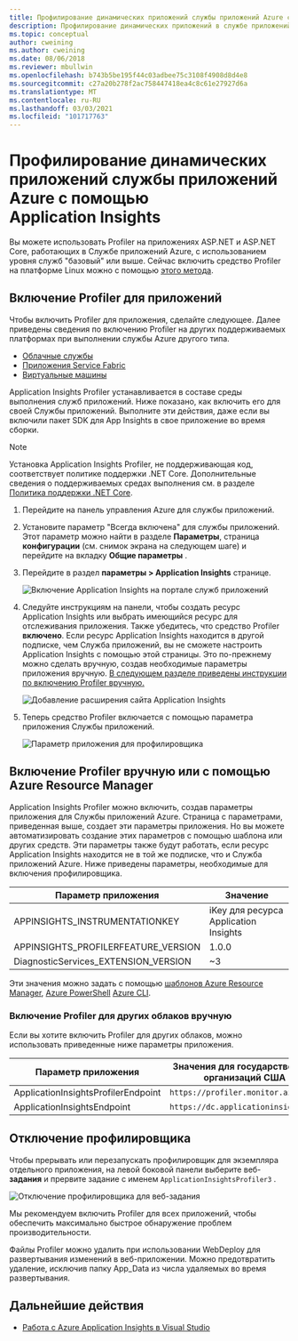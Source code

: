 ```yaml
---
title: Профилирование динамических приложений службы приложений Azure с помощью Application Insights | Документация Майкрософт
description: Профилирование динамических приложений в службе приложений Azure с помощью Application Insights Profiler.
ms.topic: conceptual
author: cweining
ms.author: cweining
ms.date: 08/06/2018
ms.reviewer: mbullwin
ms.openlocfilehash: b743b5be195f44c03adbee75c3108f4908d8d4e8
ms.sourcegitcommit: c27a20b278f2ac758447418ea4c8c61e27927d6a
ms.translationtype: MT
ms.contentlocale: ru-RU
ms.lasthandoff: 03/03/2021
ms.locfileid: "101717763"
---
```

# <a name="profile-live-azure-app-service-apps-with-application-insights"></a>Профилирование динамических приложений службы приложений Azure с помощью Application Insights

Вы можете использовать Profiler на приложениях ASP.NET и ASP.NET Core, работающих в Службе приложений Azure, с использованием уровня служб "базовый" или выше. Сейчас включить средство Profiler на платформе Linux можно с помощью [этого метода](profiler-aspnetcore-linux.md).

## <a name="enable-profiler-for-your-app"></a><a id="installation"></a> Включение Profiler для приложений
Чтобы включить Profiler для приложения, сделайте следующее. Далее приведены сведения по включению Profiler на других поддерживаемых платформах при выполнении службы Azure другого типа.
* [Облачные службы](./profiler-cloudservice.md?toc=%2fazure%2fazure-monitor%2ftoc.json)
* [Приложения Service Fabric](./profiler-servicefabric.md?toc=%2fazure%2fazure-monitor%2ftoc.json)
* [Виртуальные машины](./profiler-vm.md?toc=%2fazure%2fazure-monitor%2ftoc.json)

Application Insights Profiler устанавливается в составе среды выполнения служб приложений. Ниже показано, как включить его для своей Службы приложений. Выполните эти действия, даже если вы включили пакет SDK для App Insights в свое приложение во время сборки.

> [!NOTE]
> Установка Application Insights Profiler, не поддерживающая код, соответствует политике поддержки .NET Core.
> Дополнительные сведения о поддерживаемых средах выполнения см. в разделе [Политика поддержки .NET Core](https://dotnet.microsoft.com/platform/support/policy/dotnet-core).

1. Перейдите на панель управления Azure для службы приложений.
1. Установите параметр "Всегда включена" для службы приложений. Этот параметр можно найти в разделе **Параметры**, страница **конфигурации** (см. снимок экрана на следующем шаге) и перейдите на вкладку **Общие параметры** .
1. Перейдите в раздел **параметры > Application Insights** странице.

   ![Включение Application Insights на портале служб приложений](./media/profiler/AppInsights-AppServices.png)

1. Следуйте инструкциям на панели, чтобы создать ресурс Application Insights или выбрать имеющийся ресурс для отслеживания приложения. Также убедитесь, что средство Profiler **включено**. Если ресурс Application Insights находится в другой подписке, чем Служба приложений, вы не сможете настроить Application Insights с помощью этой страницы. Это по-прежнему можно сделать вручную, создав необходимые параметры приложения вручную. [В следующем разделе приведены инструкции по включению Profiler вручную.](#enable-profiler-manually-or-with-azure-resource-manager) 

   ![Добавление расширения сайта Application Insights][Enablement UI]

1. Теперь средство Profiler включается с помощью параметра приложения Службы приложений.

    ![Параметр приложения для профилировщика][profiler-app-setting]

## <a name="enable-profiler-manually-or-with-azure-resource-manager"></a>Включение Profiler вручную или с помощью Azure Resource Manager
Application Insights Profiler можно включить, создав параметры приложения для Cлужбы приложений Azure. Страница с параметрами, приведенная выше, создает эти параметры приложения. Но вы можете автоматизировать создание этих параметров с помощью шаблона или других средств. Эти параметры также будут работать, если ресурс Application Insights находится не в той же подписке, что и Служба приложений Azure.
Ниже приведены параметры, необходимые для включения профилировщика.

|Параметр приложения    | Значение    |
|---------------|----------|
|APPINSIGHTS_INSTRUMENTATIONKEY         | iKey для ресурса Application Insights    |
|APPINSIGHTS_PROFILERFEATURE_VERSION | 1.0.0 |
|DiagnosticServices_EXTENSION_VERSION | ~3 |


Эти значения можно задать с помощью [шаблонов Azure Resource Manager](./azure-web-apps.md#app-service-application-settings-with-azure-resource-manager), [Azure PowerShell](/powershell/module/az.websites/set-azwebapp)  [Azure CLI](/cli/azure/webapp/config/appsettings).

### <a name="enabling-profiler-for-other-clouds-manually"></a>Включение Profiler для других облаков вручную

Если вы хотите включить Profiler для других облаков, можно использовать приведенные ниже параметры приложения.

|Параметр приложения    | Значения для государственных организаций США| Облако для Китая |   
|---------------|---------------------|-------------|
|ApplicationInsightsProfilerEndpoint         | `https://profiler.monitor.azure.us`    | `https://profiler.monitor.azure.cn` |
|ApplicationInsightsEndpoint | `https://dc.applicationinsights.us` | `https://dc.applicationinsights.azure.cn` |

## <a name="disable-profiler"></a>Отключение профилировщика

Чтобы прерывать или перезапускать профилировщик для экземпляра отдельного приложения, на левой боковой панели выберите веб- **задания** и прервите задание с именем `ApplicationInsightsProfiler3` .

  ![Отключение профилировщика для веб-задания][disable-profiler-webjob]

Мы рекомендуем включить Profiler для всех приложений, чтобы обеспечить максимально быстрое обнаружение проблем производительности.

Файлы Profiler можно удалить при использовании WebDeploy для развертывания изменений в веб-приложении. Можно предотвратить удаление, исключив папку App_Data из числа удаляемых во время развертывания. 


## <a name="next-steps"></a>Дальнейшие действия

* [Работа с Azure Application Insights в Visual Studio](./visual-studio.md)

[Enablement UI]: ./media/profiler/Enablement_UI.png
[profiler-app-setting]:./media/profiler/profiler-app-setting.png
[disable-profiler-webjob]: ./media/profiler/disable-profiler-webjob.png

